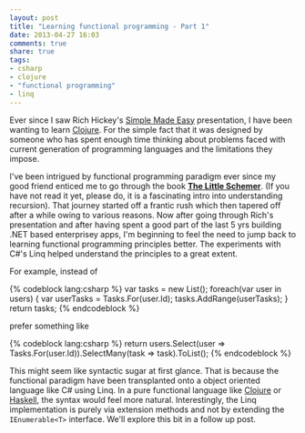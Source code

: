```yaml
---
layout: post
title: "Learning functional programming - Part 1"
date: 2013-04-27 16:03
comments: true
share: true
tags:
- csharp
- clojure
- "functional programming"
- linq
---
```

Ever since I saw Rich Hickey's [Simple Made Easy](http://www.infoq.com/presentations/Simple-Made-Easy) presentation, I have been wanting to learn [Clojure](http://clojure.org). For the simple fact that it was designed by someone who has spent enough time thinking about problems faced with current generation of programming languages and the limitations they impose. <!--more-->

I've been intrigued by functional programming paradigm ever since my good friend enticed me to go through the book [**The Little Schemer**](http://mitpress.mit.edu/books/little-schemer). (If you have not read it yet, please do, it is a fascinating intro into understanding recursion). That journey started off a frantic rush which then tapered off after a while owing to various reasons. Now after going through Rich's presentation and after having spent a good part of the last 5 yrs building .NET based enterprisey apps, I'm beginning to feel the need to jump back to learning functional programming principles better. The experiments with C#'s Linq helped understand the principles to a great extent.

For example, instead of

{% codeblock lang:csharp %}
var tasks = new List<Task>();
foreach(var user in users)
{
	var userTasks = Tasks.For(user.Id);
	tasks.AddRange(userTasks);
}
return tasks;
{% endcodeblock %}

prefer something like

{% codeblock lang:csharp %}
return users.Select(user => Tasks.For(user.Id)).SelectMany(task => task).ToList();
{% endcodeblock %}

This might seem like syntactic sugar at first glance. That is because the functional paradigm have been transplanted onto a object oriented language like C# using Linq. In a pure functional language like [Clojure](http://clojure.org) or [Haskell](http://www.haskell.org), the syntax would feel more natural. Interestingly, the Linq implementation is purely via extension methods and not by extending the `IEnumerable<T>` interface. We'll explore this bit in a follow up post.
